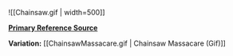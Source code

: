 ![[Chainsaw.gif | width=500]]


[**Primary Reference Source**](https://www.youtube.com/watch?v=XiqHaURCqHE)

**Variation:** [[ChainsawMassacare.gif | Chainsaw Massacare (Gif)]]